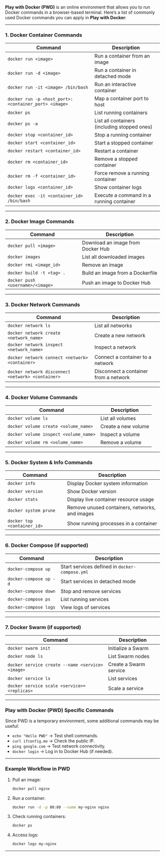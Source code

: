**Play with Docker (PWD)** is an online environment that allows you to run Docker commands in a browser-based terminal. Here’s a list of commonly used Docker commands you can apply in **Play with Docker**:

---

### **1. Docker Container Commands**
| Command | Description |
|---------|-------------|
| `docker run <image>` | Run a container from an image |
| `docker run -d <image>` | Run a container in detached mode |
| `docker run -it <image> /bin/bash` | Run an interactive container |
| `docker run -p <host_port>:<container_port> <image>` | Map a container port to host |
| `docker ps` | List running containers |
| `docker ps -a` | List all containers (including stopped ones) |
| `docker stop <container_id>` | Stop a running container |
| `docker start <container_id>` | Start a stopped container |
| `docker restart <container_id>` | Restart a container |
| `docker rm <container_id>` | Remove a stopped container |
| `docker rm -f <container_id>` | Force remove a running container |
| `docker logs <container_id>` | Show container logs |
| `docker exec -it <container_id> /bin/bash` | Execute a command in a running container |

---

### **2. Docker Image Commands**
| Command | Description |
|---------|-------------|
| `docker pull <image>` | Download an image from Docker Hub |
| `docker images` | List all downloaded images |
| `docker rmi <image_id>` | Remove an image |
| `docker build -t <tag> .` | Build an image from a Dockerfile |
| `docker push <username>/<image>` | Push an image to Docker Hub |

---

### **3. Docker Network Commands**
| Command | Description |
|---------|-------------|
| `docker network ls` | List all networks |
| `docker network create <network_name>` | Create a new network |
| `docker network inspect <network_name>` | Inspect a network |
| `docker network connect <network> <container>` | Connect a container to a network |
| `docker network disconnect <network> <container>` | Disconnect a container from a network |

---

### **4. Docker Volume Commands**
| Command | Description |
|---------|-------------|
| `docker volume ls` | List all volumes |
| `docker volume create <volume_name>` | Create a new volume |
| `docker volume inspect <volume_name>` | Inspect a volume |
| `docker volume rm <volume_name>` | Remove a volume |

---

### **5. Docker System & Info Commands**
| Command | Description |
|---------|-------------|
| `docker info` | Display Docker system information |
| `docker version` | Show Docker version |
| `docker stats` | Display live container resource usage |
| `docker system prune` | Remove unused containers, networks, and images |
| `docker top <container_id>` | Show running processes in a container |

---

### **6. Docker Compose (if supported)**
| Command | Description |
|---------|-------------|
| `docker-compose up` | Start services defined in `docker-compose.yml` |
| `docker-compose up -d` | Start services in detached mode |
| `docker-compose down` | Stop and remove services |
| `docker-compose ps` | List running services |
| `docker-compose logs` | View logs of services |

---

### **7. Docker Swarm (if supported)**
| Command | Description |
|---------|-------------|
| `docker swarm init` | Initialize a Swarm |
| `docker node ls` | List Swarm nodes |
| `docker service create --name <service> <image>` | Create a Swarm service |
| `docker service ls` | List services |
| `docker service scale <service>=<replicas>` | Scale a service |

---

### **Play with Docker (PWD) Specific Commands**
Since PWD is a temporary environment, some additional commands may be useful:
- `echo "Hello PWD"` → Test shell commands.
- `curl ifconfig.me` → Check the public IP.
- `ping google.com` → Test network connectivity.
- `docker login` → Log in to Docker Hub (if needed).

---

### **Example Workflow in PWD**
1. Pull an image:  
   ```bash
   docker pull nginx
   ```
2. Run a container:  
   ```bash
   docker run -d -p 80:80 --name my-nginx nginx
   ```
3. Check running containers:  
   ```bash
   docker ps
   ```
4. Access logs:  
   ```bash
   docker logs my-nginx
   ```

---
